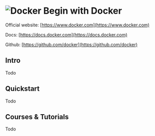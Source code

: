 # ![Docker](https://rawgit.com/asankasri/begin-with-it-alpha/master/icons/docker.png "Docker") Begin with Docker

Official website: [https://www.docker.com](https://www.docker.com)

Docs: [https://docs.docker.com](https://docs.docker.com)

Github: [https://github.com/docker](https://github.com/docker)

## Intro

Todo

## Quickstart

Todo

## Courses & Tutorials

Todo
